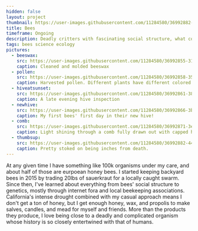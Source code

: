 ```yaml
---
hidden: false
layout: project
thumbnail: https://user-images.githubusercontent.com/11284580/36992882-44236338-207a-11e8-8200-bb013da7af75.png
title: Bees
timeframe: Ongoing
description: Deadly critters with fascinating social structure, what could go wrong?! I've been keeping urban bees for fun and profit for around 5 years.
tags: bees science ecology
pictures:
  - beeswax:
    src: https://user-images.githubusercontent.com/11284580/36992855-314e06a0-207a-11e8-95e5-26ef25eba386.jpg
    caption: Cleaned and molded beeswax
  - pollen:
    src: https://user-images.githubusercontent.com/11284580/36992858-35148e6c-207a-11e8-9d24-d28110336a7a.jpg
    caption: Harvested pollen. Different plants have different colored pollen.
  - hiveatsunset:
    src: https://user-images.githubusercontent.com/11284580/36992861-383242ec-207a-11e8-881a-222ef5b74aef.jpg
    caption: A late evening hive inspection
  - newhive:
    src: https://user-images.githubusercontent.com/11284580/36992866-3bcadde2-207a-11e8-9c90-8209510b3e3b.jpg
    caption: My first bees' first day in their new hive!
  - comb:
    src: https://user-images.githubusercontent.com/11284580/36992871-3eeec07e-207a-11e8-9a08-784cf554fa12.jpg
    caption: Light shining through a comb fully drawn out with capped honey.
  - thumbsup:
    src: https://user-images.githubusercontent.com/11284580/36992882-44236338-207a-11e8-8200-bb013da7af75.png
    caption: Pretty stoked on being inches from death.
---
```


At any given time I have something like 100k organisms under my care, and about half of those are eurpoean honey bees. I started keeping backyard bees in 2015 by trading 20lbs of sauerkraut for a locally caught swarm. Since then, I've learned about everything from bees' social structure to genetics, mostly through internet fora and local beekeeping associations. California's intense drought combined with my casual approach means I don't get a ton of honey, but I get enough honey, wax, and propolis to make salves, candles, and mead for myself and friends. More than the products they produce, I love being close to a deadly and complicated organism whose history is so closely entertwined with that of humans.
